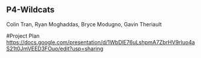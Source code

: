 ## P4-Wildcats
Colin Tran, Ryan Moghaddas, Bryce Modugno, Gavin Theriault

#Project Plan
https://docs.google.com/presentation/d/1WbDlE76uLshpmA7ZbrHV9rIuo4aS21t0JmVEED3FOuo/edit?usp=sharing
